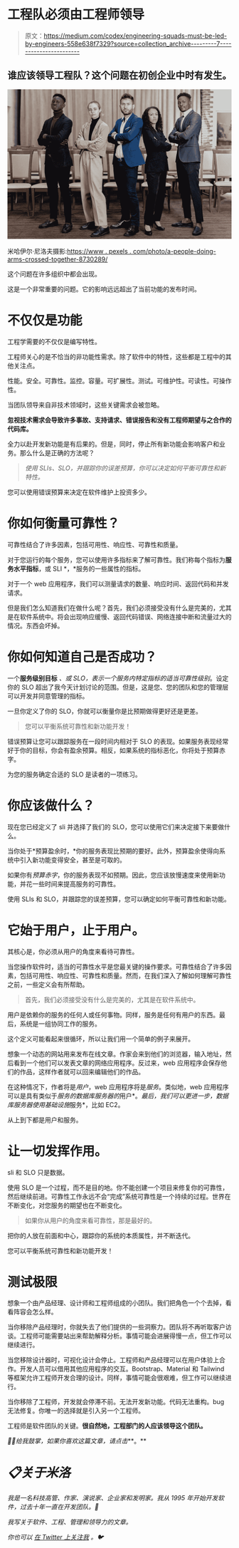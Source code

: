 # 工程队必须由工程师领导

> 原文：<https://medium.com/codex/engineering-squads-must-be-led-by-engineers-558e638f7329?source=collection_archive---------7----------------------->

## 谁应该领导工程队？这个问题在初创企业中时有发生。

![](img/e9bd2211d113aa3b8d465e4457e37d10.png)

米哈伊尔·尼洛夫摄影:[https://www . pexels . com/photo/a-people-doing-arms-crossed-together-8730289/](https://www.pexels.com/photo/a-people-doing-arms-crossed-together-8730289/)

这个问题在许多组织中都会出现。

这是一个非常重要的问题。它的影响远远超出了当前功能的发布时间。

# 不仅仅是功能

工程学需要的不仅仅是编写特性。

工程师关心的是不恰当的非功能性需求。除了软件中的特性，这些都是工程中的其他关注点。

性能。安全。可靠性。监控。容量。可扩展性。测试。可维护性。可读性。可操作性。

当团队领导来自非技术领域时，这些关键需求会被忽略。

**忽视技术需求会导致许多事故、支持请求、错误报告和没有工程师期望与之合作的代码库。**

全力以赴开发新功能是有后果的。但是，同时，停止所有新功能会影响客户和业务。那么什么是正确的方法呢？

> *使用 SLIs、SLO，并跟踪你的误差预算，你可以决定如何平衡可靠性和新特性。*

您可以使用错误预算来决定在软件维护上投资多少。

# 你如何衡量可靠性？

可靠性结合了许多因素，包括可用性、响应性、可靠性和质量。

对于您运行的每个服务，您可以使用许多指标来了解可靠性。我们称每个指标为**服务水平指标**，或 SLI *，*服务的一些属性的指标。

对于一个 web 应用程序，我们可以测量请求的数量、响应时间、返回代码和并发请求。

但是我们怎么知道我们在做什么呢？首先，我们必须接受没有什么是完美的，尤其是在软件系统中。将会出现响应缓慢、返回代码错误、网络连接中断和流量过大的情况。东西会坏掉。

# 你如何知道自己是否成功？

一个**服务级别目标** *、*或 SLO，表示一个服务内特定指标的*适当可靠性级别*。设定你的 SLO 超出了我今天计划讨论的范围。但是，这是您、您的团队和您的管理层可以开发并同意管理的指标。

一旦你定义了你的 SLO，你就可以衡量你是比预期做得更好还是更差。

> 您可以平衡系统可靠性和新功能开发！

错误预算让您可以跟踪服务在一段时间内相对于 SLO 的表现。如果服务表现经常好于你的目标，你会有盈余预算。相反，如果系统的指标恶化，你将处于预算赤字。

为您的服务确定合适的 SLO 是读者的一项练习。

# 你应该做什么？

现在您已经定义了 sli 并选择了我们的 SLO，您可以使用它们来决定接下来要做什么。

当你处于*预算盈余时，*你的服务表现比预期的要好。此外，预算盈余使得向系统中引入新功能变得安全，甚至是可取的。

如果你有*预算赤字*，你的服务表现不如预期。因此，您应该放慢速度来使用新功能，并花一些时间来提高服务的可靠性。

使用 SLIs 和 SLO，并跟踪您的误差预算，您可以确定如何平衡可靠性和新功能。

# 它始于用户，止于用户。

其核心是，你必须从用户的角度来看待可靠性。

当您操作软件时，适当的可靠性水平是您最关键的操作要求。可靠性结合了许多因素，包括可用性、响应性、可靠性和质量。然而，在我们深入了解如何理解可靠性之前，一些定义会有所帮助。

> 首先，我们必须接受没有什么是完美的，尤其是在软件系统中。

用户是依赖你的服务的任何人或任何事物。同样，服务是任何有用户的东西。最后，系统是一组协同工作的服务。

这个定义可能看起来很循环，所以让我们用一个简单的例子来展开。

想象一个动态的网站用来发布在线文章。作家会来到他们的浏览器，输入地址，然后看到一个他们可以发表文章的网络应用程序。反过来，web 应用程序会保存他们的作品，这样作者就可以回来编辑他们的作品。

在这种情况下，作者将是*用户*，web 应用程序将是*服务*。类似地，web 应用程序可以是具有类似于*服务的数据库服务器的*用户*。*最后，我们可以更进一步，数据库服务器使用基础设施*服务*，比如 EC2。

从上到下都是用户和服务。

# 让一切发挥作用。

sli 和 SLO 只是数据。

使用 SLO 是一个过程，而不是目的地。你不能创建一个项目来修复你的可靠性，然后继续前进。可靠性工作永远不会“完成”系统可靠性是一个持续的过程。世界在不断变化，对您服务的期望也在不断变化。

> 如果你从用户的角度来看可靠性，那是最好的。

把你的人放在前面和中心，跟踪你的系统的本质属性，并不断迭代。

您可以平衡系统可靠性和新功能开发！

# 测试极限

想象一个由产品经理、设计师和工程师组成的小团队。我们把角色一个个去掉，看看阵容会怎么样。

当你移除产品经理时，你就失去了他们提供的一些洞察力。团队将不再听取客户访谈。工程师可能需要站出来帮助解释分析。事情可能会进展得慢一点，但工作可以继续进行。

当您移除设计器时，可视化设计会停止。工程师和产品经理可以在用户体验上合作。开发人员可以借用其他应用程序的交互。Bootstrap、Material 和 Tailwind 等框架允许工程师开发合理的设计。同样，事情可能会很艰难，但工作可以继续进行。

当你移除了工程师，开发就会停滞不前。无法开发新功能。代码无法重构。bug 无法修复。你唯一的选择就是引入另一个工程师。

工程师是软件团队的关键。**很自然地，工程部门的人应该领导这个团队。**

*👏🏻给我鼓掌，如果你喜欢这篇文章，请点击***。**

# *📋关于米洛*

*我是一名科技高管、作家、演说家、企业家和发明家。我从 1995 年开始开发软件，过去十年一直在开发团队。🚀*

*我写关于软件、工程、管理和领导力的文章。*

**你也可以* [*在 Twitter 上关注我*](https://twitter.com/milotodorovich) *。🐦**